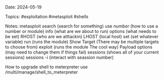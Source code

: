 Date: 2024-05-19

Topics: #exploitation #metasploit #shells


Notes:
metasploit
	search (search for something)
	use *number* (how to use a number or module)
	info (what are we about to run)
	options (what needs to be set)
		RHOST (who are we atttackin)
		LHOST (local host)
	set (set whatever variable)
	run (runs the module)
	Show Target (There may be multiple targets to choose from)
	exploit (runs the module The cool way)
	Payload options (may need to change them if things fail)
	sessions (shows all of your current sessions)
	sessions -i <Session number> (interact with seassion number)

How to upgrade shell to meterpreter
	use /multi/manage/shell_to_meterpreter